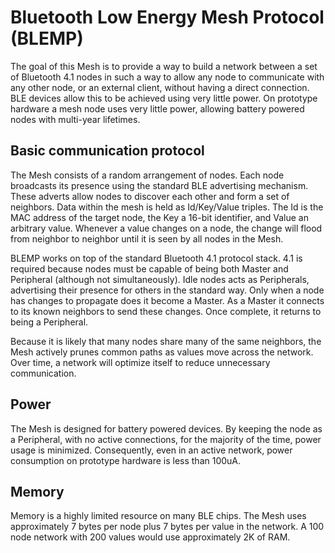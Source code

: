 # Bluetooth Low Energy Mesh Protocol (BLEMP)

The goal of this Mesh is to provide a way to build a network between a set of Bluetooth 4.1 nodes in such a way to allow any node to communicate with any other node, or an external client, without having a direct connection. BLE devices allow this to be achieved using very little power. On prototype hardware a mesh node uses very little power, allowing battery powered nodes with multi-year lifetimes.

## Basic communication protocol

The Mesh consists of a random arrangement of nodes. Each node broadcasts its presence using the standard BLE advertising mechanism. These adverts allow nodes to discover each other and form a set of neighbors. Data within the mesh is held as Id/Key/Value triples. The Id is the MAC address of the target node, the Key a 16-bit identifier, and Value an arbitrary value. Whenever a value changes on a node, the change will flood from neighbor to neighbor until it is seen by all nodes in the Mesh.

BLEMP works on top of the standard Bluetooth 4.1 protocol stack. 4.1 is required because nodes must be capable of being both Master and Peripheral (although not simultaneously). Idle nodes acts as Peripherals, advertising their presence for others in the standard way. Only when a node has changes to propagate does it become a Master. As a Master it connects to its known neighbors to send these changes. Once complete, it returns to being a Peripheral.

Because it is likely that many nodes share many of the same neighbors, the Mesh actively prunes common paths as values move across the network. Over time, a network will optimize itself to reduce unnecessary communication.

## Power

The Mesh is designed for battery powered devices. By keeping the node as a Peripheral, with no active connections, for the majority of the time, power usage is minimized. Consequently, even in an active network, power consumption on prototype hardware is less than 100uA.

## Memory

Memory is a highly limited resource on many BLE chips. The Mesh uses approximately 7 bytes per node plus 7 bytes per value in the network. A 100 node network with 200 values would use approximately 2K of RAM.
